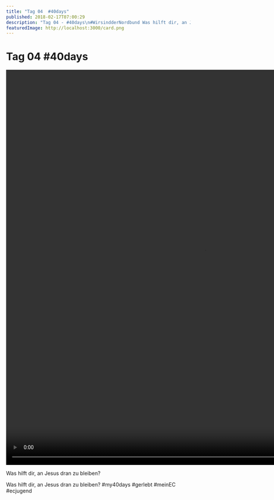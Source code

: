 ```yaml
---
title: "Tag 04  #40days"
published: 2018-02-17T07:00:29
description: "Tag 04 - #40days\n#WirsindderNordbund Was hilft dir, an Jesus dran zu bleiben? #my40days #gerlebt #meinEC #ecjugend"
featuredImage: http://localhost:3000/card.png
---
```


# Tag 04  #40days

<p><div style="width: 1080px;" class="wp-video"><video class="wp-video-shortcode" id="video-1473-6" width="1080" height="1080" preload="metadata" controls="controls"><source type="video/mp4" src="https://www.ec-nordbund.de/wp-content/uploads/40DAYS_02-17_UP-tag-04_video-1.mp4?_=6" /><a href="https://www.ec-nordbund.de/wp-content/uploads/40DAYS_02-17_UP-tag-04_video-1.mp4">https://www.ec-nordbund.de/wp-content/uploads/40DAYS_02-17_UP-tag-04_video-1.mp4</a></video></div></p>
<p>Was hilft dir, an Jesus dran zu bleiben?</p>
<p>Was hilft dir, an Jesus dran zu bleiben? #my40days #gerlebt #meinEC #ecjugend</p>
